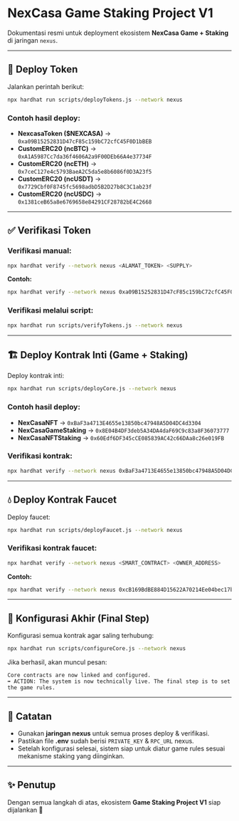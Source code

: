 # NexCasa Game Staking Project V1

Dokumentasi resmi untuk deployment ekosistem **NexCasa Game + Staking** di jaringan `nexus`.

---

## 🚀 Deploy Token

Jalankan perintah berikut:

```bash
npx hardhat run scripts/deployTokens.js --network nexus
```

### Contoh hasil deploy:

- **NexcasaToken ($NEXCASA)** → `0xa09B15252831D47cF85c159bC72cfC45F0D1bBEB`  
- **CustomERC20 (ncBTC)** → `0xA1A5987Cc7da36f4606A2a9F00DEb66A4e37734F`  
- **CustomERC20 (ncETH)** → `0x7ceC127e4c5793BaeA2C5da5e8b6086f0D3A23f5`  
- **CustomERC20 (ncUSDT)** → `0x7729Cbf0F8745fc5698adbD5B2D27b8C3C1ab23f`  
- **CustomERC20 (ncUSDC)** → `0x1381ceB65a8e6769658e84291CF28782bE4C2668`  

---

## ✅ Verifikasi Token

### Verifikasi manual:

```bash
npx hardhat verify --network nexus <ALAMAT_TOKEN> <SUPPLY>
```

**Contoh:**

```bash
npx hardhat verify --network nexus 0xa09B15252831D47cF85c159bC72cfC45F0D1bBEB 250000000000000000000000000
```

### Verifikasi melalui script:

```bash
npx hardhat run scripts/verifyTokens.js --network nexus
```

---

## 🏗 Deploy Kontrak Inti (Game + Staking)

Deploy kontrak inti:

```bash
npx hardhat run scripts/deployCore.js --network nexus
```

### Contoh hasil deploy:

- **NexCasaNFT** → `0xBaF3a4713E4655e13850bc47948A5D04DC4d3304`  
- **NexCasaGameStaking** → `0x8E04B4DF3deb5A34DA4daF69C9c83a8F36073777`  
- **NexCasaNFTStaking** → `0x60Edf6DF345cCE085839AC42c66DAa8c26e019FB`  

### Verifikasi kontrak:

```bash
npx hardhat verify --network nexus 0xBaF3a4713E4655e13850bc47948A5D04DC4d3304
```

---

## 💧 Deploy Kontrak Faucet

Deploy faucet:

```bash
npx hardhat run scripts/deployFaucet.js --network nexus
```

### Verifikasi kontrak faucet:

```bash
npx hardhat verify --network nexus <SMART_CONTRACT> <OWNER_ADDRESS>
```

**Contoh:**

```bash
npx hardhat verify --network nexus 0xcB169BdBE884D15622A70214Ee04bec17be3fCE7 0x11Cde369597203f385BC164E64E34e1F520E1983
```

---

## 🔧 Konfigurasi Akhir (Final Step)

Konfigurasi semua kontrak agar saling terhubung:

```bash
npx hardhat run scripts/configureCore.js --network nexus
```

Jika berhasil, akan muncul pesan:

```
Core contracts are now linked and configured.
➡️ ACTION: The system is now technically live. The final step is to set the game rules.
```

---

## 📌 Catatan

- Gunakan **jaringan nexus** untuk semua proses deploy & verifikasi.  
- Pastikan file **.env** sudah berisi `PRIVATE_KEY` & `RPC_URL` nexus.  
- Setelah konfigurasi selesai, sistem siap untuk diatur game rules sesuai mekanisme staking yang diinginkan.  

---

## ✨ Penutup

Dengan semua langkah di atas, ekosistem **Game Staking Project V1** siap dijalankan 🚀
